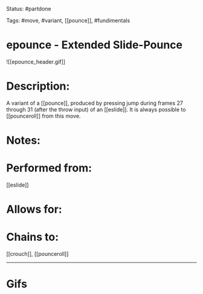 Status: #partdone 

Tags: #move, #variant, [[pounce]], #fundimentals

# epounce - Extended Slide-Pounce
![[epounce_header.gif]]
# Description:
A variant of a [[pounce]], produced by pressing jump during frames 27 through 31 (after the throw input) of an [[eslide]]. It is always possible to [[pounceroll]] from this move.

# Notes:


# Performed from:
[[eslide]]

# Allows for:


# Chains to:
[[crouch]], [[pounceroll]]

___
# Gifs
